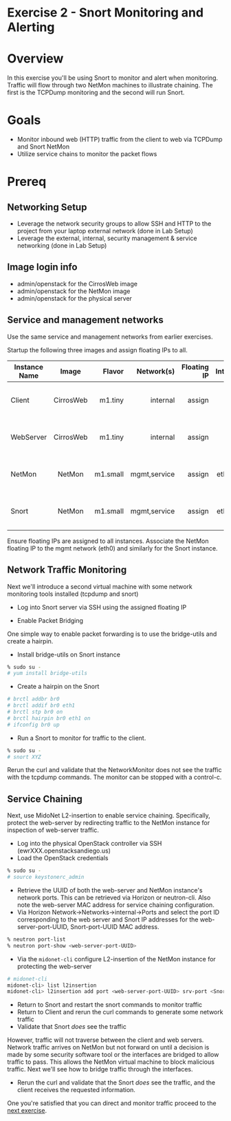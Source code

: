 
# Exercise 2 - Snort Monitoring and Alerting

# Overview

In this exercise you'll be using Snort to monitor and alert when monitoring. Traffic will flow through two NetMon machines to illustrate chaining. The first is the TCPDump monitoring and the second will run Snort.

# Goals

  * Monitor inbound web (HTTP) traffic from the client to web via TCPDump and Snort NetMon
  * Utilize service chains to monitor the packet flows

# Prereq

## Networking Setup
  * Leverage the network security groups to allow SSH and HTTP to the project from your laptop external network (done in Lab Setup)
  * Leverage the external, internal, security management & service networking (done in Lab Setup)
  
## Image login info
  * admin/openstack for the CirrosWeb image
  * admin/openstack for the NetMon image
  * admin/openstack for the physical server

## Service and management networks

Use the same service and management networks from earlier exercises.

Startup the following three images and assign floating IPs to all. 

| Instance Name | Image         | Flavor  | Network(s)      | Floating IP | Interfaces          | Notes                            |
| ------------- |:-------------:| -------:|----------------:|------------:|--------------------:|---------------------------------:|
| Client        | CirrosWeb     | m1.tiny | internal        |  assign     | eth0                | reuse from previous exercise     |
| WebServer     | CirrosWeb     | m1.tiny | internal        |  assign     | eth0                | reuse from previous exercise     |
| NetMon        | NetMon        | m1.small| mgmt,service    |  assign     | eth0, eth1          | reuse from previous exercise     | 
| Snort         | NetMon        | m1.small| mgmt,service    |  assign     | eth0, eth1          | new machine for this exercise    | 

Ensure floating IPs are assigned to all instances. Associate the NetMon floating IP to the mgmt network (eth0) and similarly for the Snort instance.

## Network Traffic Monitoring

Next we'll introduce a second virtual machine with some network monitoring tools installed (tcpdump and snort)

* Log into Snort server via SSH using the assigned floating IP 

* Enable Packet Bridging

One simple way to enable packet forwarding is to use the bridge-utils and create a hairpin.

* Install bridge-utils on Snort instance
```bash
% sudo su -
# yum install bridge-utils
```

* Create a hairpin on the Snort
```bash
# brctl addbr br0
# brctl addif br0 eth1
# brctl stp br0 on
# brctl hairpin br0 eth1 on
# ifconfig br0 up
```

* Run a Snort to monitor for traffic to the client.

```bash
% sudo su -
# snort XYZ
```

Rerun the curl and validate that the NetworkMonitor does not see the traffic with the tcpdump commands. The monitor can be stopped with a control-c.


## Service Chaining

Next, use MidoNet L2-insertion to enable service chaining. Specifically, protect the web-server by redirecting traffic to the NetMon instance for inspection of web-server traffic.


* Log into the physical OpenStack controller via SSH (ewrXXX.openstacksandiego.us)
* Load the OpenStack credentials
```bash
% sudo su -
# source keystonerc_admin
```

* Retrieve the UUID of both the web-server and NetMon instance's network ports. This can be retrieved via Horizon or neutron-cli. Also note the web-server MAC address for service chaining configuration.
* Via Horizon Network->Networks->internal->Ports and select the port ID corresponding to the web server and Snort IP addresses for the web-server-port-UUID, Snort-port-UUID MAC address.
```bash
% neutron port-list
% neutron port-show <web-server-port-UUID>
```

* Via the `midonet-cli` configure L2-insertion of the NetMon instance for protecting the web-server
```bash
# midonet-cli
midonet-cli> list l2insertion
midonet-cli> l2insertion add port <web-server-port-UUID> srv-port <Snort-port-UUID> fail-open true mac <web-server-MAC> pos 1 
```

* Return to Snort and restart the snort commands to monitor traffic
* Return to Client and rerun the curl commands to generate some network traffic
* Validate that Snort _does_ see the traffic

However, traffic will not traverse between the client and web servers. Network traffic arrives on NetMon but not forward on until a decision is made by some security software tool or the interfaces are bridged to allow traffic to pass. This allows the NetMon virtual machine to block malicious traffic. Next we'll see how to bridge traffic through the interfaces.


* Rerun the curl and validate that the Snort _does_ see the traffic, and the client receives the requested information.

One you're satisfied that you can direct and monitor traffic proceed to the <A HREF="https://github.com/OpenStackSanDiego/ServiceChains/blob/master/Exercise%20%233.md">next exercise</A>.




